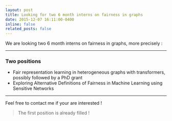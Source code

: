 ```yaml
---
layout: post
title: Looking for two 6 month interns on fairness in graphs
date: 2015-12-07 16:11:00-0400
inline: false
related_posts: false
---
```


We are looking two 6 month interns on fairness in graphs, more precisely :

---


### Two positions

<ul>
    <li>Fair representation learning in heterogeneous graphs with transformers, possibly followed by a PhD grant</li>
    <li>Exploring Alternative Definitions of Fairness in Machine Learning using Sensitive Networks</li>

</ul>



---

Feel free to contact me if your are interested !

> The first position is already filled !


